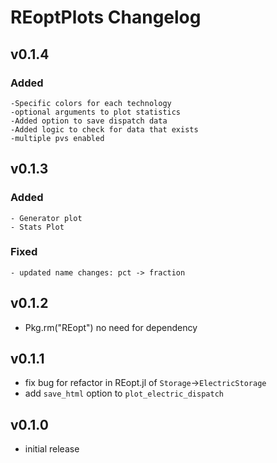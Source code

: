 # REoptPlots Changelog

## v0.1.4
### Added
    -Specific colors for each technology
    -optional arguments to plot statistics
    -Added option to save dispatch data
    -Added logic to check for data that exists
    -multiple pvs enabled
## v0.1.3
### Added
    - Generator plot
    - Stats Plot
### Fixed
    - updated name changes: pct -> fraction

## v0.1.2
- Pkg.rm("REopt") no need for dependency

## v0.1.1
- fix bug for refactor in REopt.jl of `Storage`->`ElectricStorage`
- add `save_html` option to `plot_electric_dispatch`

## v0.1.0
- initial release
